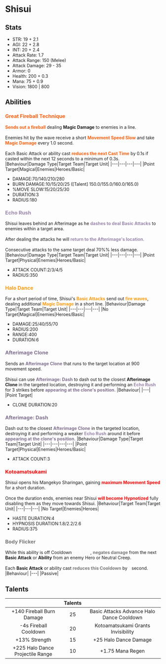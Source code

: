 # Shisui
## Stats
- STR: 19 + 2.1
- AGI: 22 + 2.8
- INT: 20 + 2.4
- Attack Rate: 1.7
- Attack Range: 150 (Melee)
- Attack Damage: 29 - 35
- Armor: 0
- Health: 200 + 0.3
- Mana: 75 + 0.9
- Vision: 1800 | 800
## Abilities
### <b><font color='#ff5f0f'>Great Fireball Technique</font></b>
<b><font color='#ff5f0f'>Sends out a fireball</font></b> dealing <b>Magic Damage</b> to enemies in a line. <br><br> Enemies hit by the wave receive a short <b><font color='#ff5f0f'>Movement Speed Slow</font></b> and take <b><font color='#ff5f0f'>Magic Damage</font></b> every 1.0 second. <br><br> Each Basic Attack or ability cast <b><font color='#ff5f0f'>reduces the next Cast Time</font></b> by 0.1s if casted within the next 12 seconds to a minimum of 0.3s.
|Behaviour|Damage Type|Target Team|Target Unit|
|---|---|---|---|
|Point Target|Magical|Enemies|Heroes/Basic|

- DAMAGE:70/140/210/280
- BURN DAMAGE:10/15/20/25 ([Talent] 150.0/155.0/160.0/165.0)
- %MOVE SLOW:15/20/25/30
- DURATION:3
- RADIUS:180
### <b><font color='#9A86AC'>Echo Rush</font></b>
Shisui leaves behind an Afterimage as he <b><font color='#9A86AC'>dashes to deal Basic Attacks</font></b> to enemies within a target area. <br><br> After dealing the attacks he will <b><font color='#9A86AC'>return to the Afterimage's location.</font></b> <br><br> Consecutive attacks to the same target deal 70%% less damage.
|Behaviour|Damage Type|Target Team|Target Unit|
|---|---|---|---|
|Point Target|Physical|Enemies|Heroes/Basic|

- ATTACK COUNT:2/3/4/5
- RADIUS:350
### <b><font color='#ff9b0f'>Halo Dance</font></b>
For a short period of time, Shisui's <b><font color='#ff9b0f'>Basic Attacks</font></b> send out <b><font color='#ff9b0f'>fire waves</font></b>, dealing additional <b><font color='#ff9b0f'>Magic Damage</font></b> in a short line.
|Behaviour|Damage Type|Target Team|Target Unit|
|---|---|---|---|
|No Target|Magical|Enemies|Heroes/Basic|

- DAMAGE:25/40/55/70
- RADIUS:200
- RANGE:400
- DURATION:6
### <b><font color='#806f8f'>Afterimage Clone</font></b>
Sends an <b><font color='#806f8f'>Afterimage Clone</font></b> that runs to the target location at 900 movement speed. <br><br> Shisui can use <b><font color='#806f8f'>Afterimage: Dash</font></b> to dash out to the closest <b>Afterimage Clone</b> in the targeted location, destroying it and performing an <b><font color='#9A86AC'>Echo Rush</font></b> for 3 strikes before <b><font color='#806f8f'>appearing at the clone's position.</font></b>
|Behaviour|
|---|
|Point Target|

- CLONE DURATION:20
### <b><font color='#806f8f'>Afterimage: Dash</font></b>
Dash out to the closest <b><font color='#806f8f'>Afterimage Clone</font></b> in the targeted location, destroying it and performing a weaker <b><font color='#9A86AC'>Echo Rush</font></b> around it before <b><font color='#806f8f'>appearing at the clone's position.</font></b>
|Behaviour|Damage Type|Target Team|Target Unit|
|---|---|---|---|
|Point Target|Physical|Enemies|Heroes/Basic|

- ATTACK COUNT:3
### <b><font color='#ff0000'>Kotoamatsukami</font></b>
Shisui opens his Mangekyo Sharingan, gaining <b><font color='#ff0000'>maximum Movement Speed</font></b> for a short duration. <br><br> Once the duration ends, enemies near Shisui <b><font color='#ff0000'>will become Hypnotized</font></b> fully disabling them as they move towards Shisui.
|Behaviour|Target Team|Target Unit|
|---|---|---|
|No Target|Enemies|Heroes|

- HASTE DURATION:4
- HYPNOSIS DURATION:1.8/2.2/2.6
- RADIUS:375
### <b><font color='#787878'>Body Flicker</font></b>
While this ability is off Cooldown <b><font color='#F7F7F7'>(-0.33s)</font></b>, <b><font color='#787878'>negates damage</font></b> from the next <b>Basic Attack</b> or <b>Ability</b> from an enemy Hero or Neutral Creep. <br><br> Each <b>Basic Attack</b> or ability cast <b><font color='#787878'>reduces this Cooldown</font></b> by <b><font color='#F7F7F7'>1</font></b> second.
|Behaviour|
|---|
|Passive|

## Talents
| | Talents | |
| :---: | :---: | :---: |
| +140 Fireball Burn Damage | 25 | Basic Attacks Advance Halo Dance Cooldown |
| -4s Fireball Cooldown | 20 | Kotoamatsukami Grants Invisibility |
| +13% Strength | 15 | +25 Halo Dance Damage |
| +225 Halo Dance Projectile Range | 10 | +1.75 Mana Regen |
